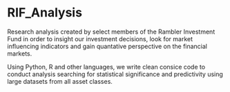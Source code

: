RIF_Analysis
===========================
Research analysis created by select members of the Rambler Investment Fund in order to insight our investment decisions,
look for market influencing indicators and gain quantative perspective on the financial markets.

Using Python, R and other languages, we write clean consice code to conduct analysis searching for statistical significance
and predictivity using large datasets from all asset classes.
